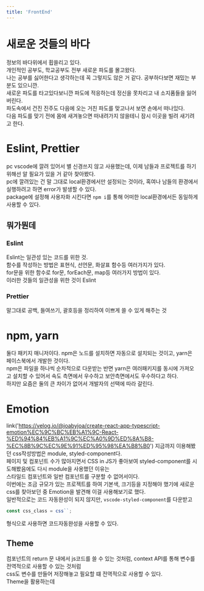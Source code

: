 ```yaml
---
title: 'FrontEnd'
---
```


# 새로운 것들의 바다

정보의 바다위에서 휩쓸리고 있다.  
개인적인 공부도, 학교공부도 전부 새로운 파도를 몰고왔다.  
나는 공부를 싫어한다고 생각하는데 꼭 그렇지도 않은 거 같다. 공부하다보면 재밌는 부분도 있으니깐.  
새로운 파도를 타고있다보니깐 파도에 적응하는데 정신을 못차리고 내 소지품들을 잃어버린다.  
파도속에서 건진 진주도 다음에 오는 거친 파도를 맞고나서 보면 손에서 떠나있다.  
다음 파도를 맞기 전에 몸에 새겨놓으면 떠내려가지 않을테니 잠시 이곳을 빌려 새기려고 한다.

# Eslint, Prettier

pc vscode에 깔려 있어서 별 신경쓰지 않고 사용했는데, 이제 남들과 프로젝트를 하기위해선 알 필요가 있을 거 같아 찾아봤다.  
pc에 깔려있는 건 말 그대로 local환경에서만 설정되는 것이라, 혹여나 남들의 환경에서 실행하려고 하면 error가 발생할 수 있다.  
package에 설정해 사용자화 시킨다면 `npm i`를 통해 어떠한 local환경에서든 동일하게 사용할 수 있다.

## 뭐가뭔데

### Eslint

Eslint는 일관성 있는 코드를 위한 것.  
함수를 작성하는 방법은 표현식, 선언문, 화살표 함수등 여러가지가 있다.  
for문을 위한 함수로 for문, forEach문, map등 여러가지 방법이 있다.  
이러한 것들의 일관성을 위한 것이 Eslint

### Prettier

말그대로 공백, 들여쓰기, 괄호등을 정리하여 이쁘게 쓸 수 있게 해주는 것

# npm, yarn

둘다 패키지 매니저이다. npm은 노드를 설치하면 자동으로 설치되는 것이고, yarn은 페이스북에서 개발한 것이다.  
npm은 파일을 하나씩 순차적으로 다운받는 반면 yarn은 여러패키지를 동시에 가져오고 설치할 수 있어서 속도 측면에서 우수하고 보안측면에서도 우수하다고 하다.  
하지만 요즘은 둘의 큰 차이가 없어서 개발자의 선택에 따라 갈린다.

# Emotion

link('https://velog.io/@joabyjoa/create-react-app-typescript-emotion%EC%9C%BC%EB%A1%9C-React-%ED%94%84%EB%A1%9C%EC%A0%9D%ED%8A%B8-%EC%8B%9C%EC%9E%91%ED%95%98%EA%B8%B0')
지금까지 이용해봤던 css작성방법은 module, styled-component다.  
페이지 및 컴포넌트 수가 많아지면서 CSS in JS가 좋아보여 styled-component를 시도해봤음에도 다시 module을 사용했던 이유는  
스타일드 컴포넌트와 일반 컴포넌트를 구분할 수 없어서이다.  
이번에는 조금 규모가 있는 프로젝트를 하여 기본색, 크기등을 지정해야 했기에 새로운 css를 찾아보던 중 Emotion을 발견해 이걸 사용해보기로 했다.  
일반적으로는 코드 자동완성이 되지 않지만,
`vscode-styled-component`를 다운받고

```ts
const css_class = css``;
```

형식으로 사용하면 코드자동완성을 사용할 수 있다.

## Theme

컴포넌트의 return 문 내에서 js코드를 쓸 수 있는 것처럼, context API를 통해 변수를 전역적으로 사용할 수 있는 것처럼  
css도 변수를 만들어 저장해놓고 필요할 떄 전역적으로 사용할 수 있다.  
Theme을 활용하는데
